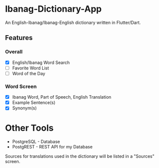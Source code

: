 # Ibanag-Dictionary-App
An English-Ibanag/Ibanag-English dictionary written in Flutter/Dart.

## Features
### Overall
- [x] English/Ibanag Word Search
- [ ] Favorite Word List
- [ ] Word of the Day
### Word Screen
- [x] Ibanag Word, Part of Speech, English Translation
- [x] Example Sentence(s)
- [x] Synonym(s)

# Other Tools
- PostgreSQL - Database
- PostgREST - REST API for my Database

Sources for translations used in the dictionary will be listed in a "Sources" screen.